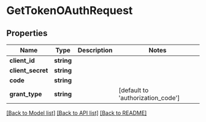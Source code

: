 # GetTokenOAuthRequest

## Properties
Name | Type | Description | Notes
------------ | ------------- | ------------- | -------------
**client_id** | **string** |  | 
**client_secret** | **string** |  | 
**code** | **string** |  | 
**grant_type** | **string** |  | [default to 'authorization_code']

[[Back to Model list]](../../README.md#documentation-for-models) [[Back to API list]](../../README.md#documentation-for-api-endpoints) [[Back to README]](../../README.md)

